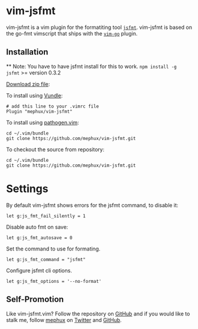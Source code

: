 # vim-jsfmt

vim-jsfmt is a vim plugin for the formatiting tool [`jsfmt`](https://github.com/rdio/jsfmt). vim-jsfmt is based on the 
go-fmt vimscript that ships with the [`vim-go`](https://github.com/fatih/vim-go) plugin.

## Installation

** Note: You have to have jsfmt install for this to work. `npm install -g jsfmt` >= version 0.3.2

[Download zip file](https://github.com/mephux/vim-jsfmt/archive/master.zip):

To install using [Vundle](https://github.com/gmarik/Vundle.vim):

    # add this line to your .vimrc file
    Plugin "mephux/vim-jsfmt"

To install using [pathogen.vim](https://github.com/tpope/vim-pathogen):

    cd ~/.vim/bundle
    git clone https://github.com/mephux/vim-jsfmt.git

To checkout the source from repository:

    cd ~/.vim/bundle
    git clone https://github.com/mephux/vim-jsfmt.git

# Settings

By default vim-jsfmt shows errors for the jsfmt command, to disable it:

```vim
let g:js_fmt_fail_silently = 1
```

Disable auto fmt on save:

```vim
let g:js_fmt_autosave = 0
```

Set the command to use for formating.

```vim
let g:js_fmt_command = "jsfmt"
```

Configure jsfmt cli options.

```vim
let g:js_fmt_options = '--no-format'
```

## Self-Promotion

Like vim-jsfmt.vim? Follow the repository on
[GitHub](https://github.com/mephux/vim-jsfmt) and if
you would like to stalk me, follow [mephux](http://dweb.io/) on
[Twitter](http://twitter.com/mephux) and
[GitHub](https://github.com/mephux).
